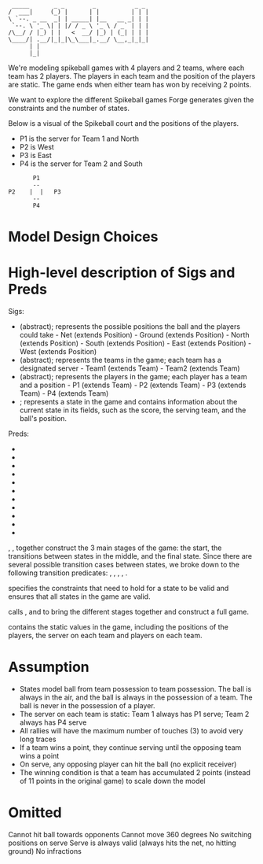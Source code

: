```
 _____       _ _        _           _ _ 
/  ___|     (_) |      | |         | | |
\ `--. _ __  _| | _____| |__   __ _| | |
 `--. \ '_ \| | |/ / _ \ '_ \ / _` | | |
/\__/ / |_) | |   <  __/ |_) | (_| | | |
\____/| .__/|_|_|\_\___|_.__/ \__,_|_|_|
      | |                               
      |_|    
```                           
We're modeling spikeball games with 4 players and 2 teams, where each team has 2 players. The players in each team and the position of the players are static. The game ends when either team has won by receiving 2 points.

We want to explore the different Spikeball games Forge generates given the constraints and the number
of states.

Below is a visual of the Spikeball court and the positions of the players.
* P1 is the server for Team 1 and North
* P2 is West
* P3 is East
* P4 is the server for Team 2 and South

```
       P1 
       --
P2    |  |   P3
       --      
       P4
```



# Model Design Choices 


# High-level description of Sigs and Preds
Sigs:
- <Position> (abstract); represents the possible positions the ball and the players could take
      - Net (extends Position)
      - Ground (extends Position)
      - North (extends Position)
      - South (extends Position)
      - East (extends Position)
      - West (extends Position)
- <Team> (abstract); represents the teams in the game; each team has a designated server
      - Team1 (extends Team)
      - Team2 (extends Team)
- <Player> (abstract); represents the players in the game; each player has a team and a position
      - P1 (extends Team)
      - P2 (extends Team)
      - P3 (extends Team)
      - P4 (extends Team)
- <SBState>; represents a state in the game and contains information about the current state in its fields,
such as the score, the serving team, and the ball's position.

Preds:
- <SBinitState>
- <SBValidStates>
- <SBfinalState>
- <SBvalidTransition>
- <serveTransition>
- <SBnetTransition>
- <SBgroundTransition>
- <SBrallyTransition>
- <SBfoulTransition>
- <TransitionStates>
- <SBSetup>

<SBinitState>, <SBfinalState>, <SBvalidTransition> together construct the 3 main stages of the game: the start, the transitions between states in the middle, and the final state.
Since there are several possible transition cases between states, we broke <SBvalidTransition> down to
the following transition predicates: <serveTransition>, <SBnetTransition>, <SBgroundTransition>, <SBrallyTransition>, <SBfoulTransition>. 

<SBValidStates> specifies the constraints that need to hold for a state to be valid and ensures that all states in the game are valid.

<TransitionStates> calls <SBinitState>, <SBfinalState> and <SBvalidTransition> to bring the different stages together and construct a full game.

<SBSetup> contains the static values in the game, including the positions of the players, the server on each team and players on each team.

# Assumption
- States model ball from team possession to team possession.  The ball is always in the air, and the ball is always in the possession of a team.  The ball is never in the possession of a player.
- The server on each team is static: Team 1 always has P1 serve; Team 2 always has P4 serve
- All rallies will have the maximum number of touches (3) to avoid very long traces
- If a team wins a point, they continue serving until the opposing team wins a point
- On serve, any opposing player can hit the ball (no explicit receiver)
- The winning condition is that a team has accumulated 2 points (instead of 11 points in the original game) to scale down the model

# Omitted
Cannot hit ball towards opponents
Cannot move 360 degrees
No switching positions on serve
Serve is always valid (always hits the net, no hitting ground)
No infractions

